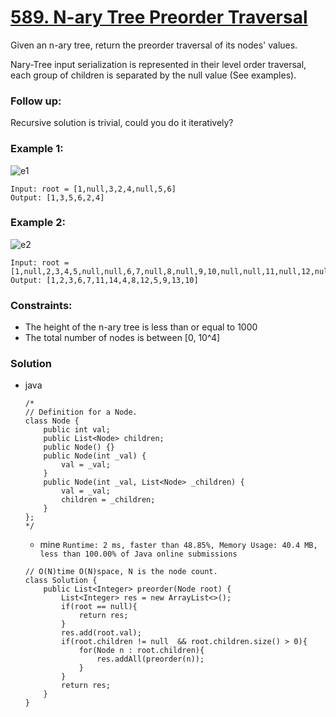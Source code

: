 # [589. N-ary Tree Preorder Traversal](https://leetcode.com/problems/n-ary-tree-preorder-traversal/)

Given an n-ary tree, return the preorder traversal of its nodes' values.

Nary-Tree input serialization is represented in their level order traversal, each group of children is separated by the null value (See examples).

 

### Follow up:

Recursive solution is trivial, could you do it iteratively?

 

### Example 1:
![e1](https://assets.leetcode.com/uploads/2018/10/12/narytreeexample.png)

```
Input: root = [1,null,3,2,4,null,5,6]
Output: [1,3,5,6,2,4]
```

### Example 2:
![e2](https://assets.leetcode.com/uploads/2019/11/08/sample_4_964.png)

```
Input: root = [1,null,2,3,4,5,null,null,6,7,null,8,null,9,10,null,null,11,null,12,null,13,null,null,14]
Output: [1,2,3,6,7,11,14,4,8,12,5,9,13,10]
```

### Constraints:
* The height of the n-ary tree is less than or equal to 1000
* The total number of nodes is between [0, 10^4]


### Solution
* java
  ```
  /*
  // Definition for a Node.
  class Node {
      public int val;
      public List<Node> children;
      public Node() {}
      public Node(int _val) {
          val = _val;
      }
      public Node(int _val, List<Node> _children) {
          val = _val;
          children = _children;
      }
  };
  */
  ```
  
  * mine `Runtime: 2 ms, faster than 48.85%, Memory Usage: 40.4 MB, less than 100.00% of Java online submissions`
  ```
  // O(N)time O(N)space, N is the node count.
  class Solution {
      public List<Integer> preorder(Node root) {
          List<Integer> res = new ArrayList<>();
          if(root == null){
              return res;
          }
          res.add(root.val);
          if(root.children != null  && root.children.size() > 0){
              for(Node n : root.children){
                  res.addAll(preorder(n));
              }
          }
          return res;
      }
  }
  ```

